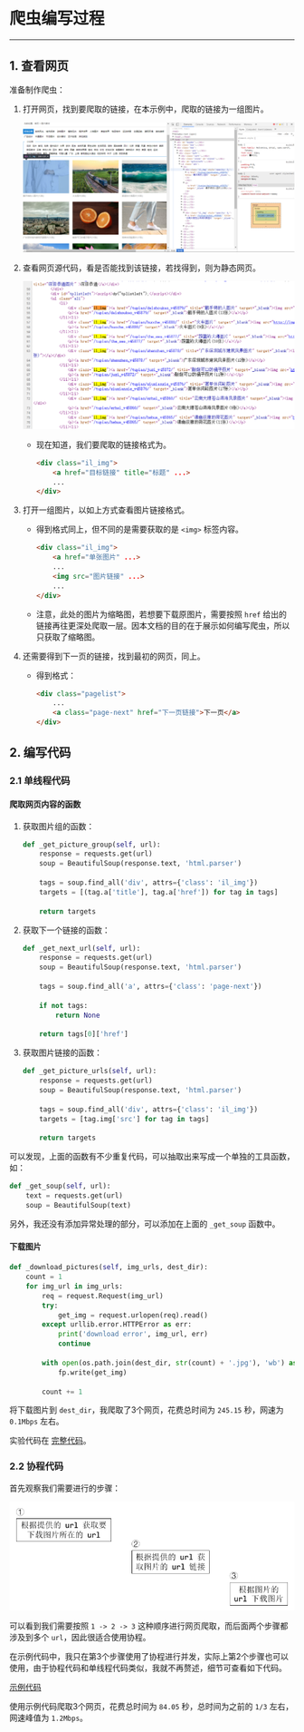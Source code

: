 # 爬虫编写过程

---

## 1. 查看网页

准备制作爬虫：

1. 打开网页，找到要爬取的链接，在本示例中，爬取的链接为一组图片。
    
    ![查看方式](./img/find_img_group_tag.png)

1. 查看网页源代码，看是否能找到该链接，若找得到，则为静态网页。
    
    ![检查网页](./img/check_img_group_tag.png)

    * 现在知道，我们要爬取的链接格式为。
      ```html
      <div class="il_img">
          <a href="目标链接" title="标题" ...>
          ...
      </div>
      ```

1. 打开一组图片，以如上方式查看图片链接格式。

    * 得到格式同上，但不同的是需要获取的是 `<img>` 标签内容。
      ```html
      <div class="il_img">
          <a href="单张图片" ...>
          ...
          <img src="图片链接" ...>
          ...
      </div>
      ```
    
    * 注意，此处的图片为缩略图，若想要下载原图片，需要按照 `href` 给出的链接再往更深处爬取一层。因本文档的目的在于展示如何编写爬虫，所以只获取了缩略图。

1. 还需要得到下一页的链接，找到最初的网页，同上。

    * 得到格式：
      ```html
      <div class="pagelist">
          ...
          <a class="page-next" href="下一页链接">下一页</a>
      </div>
      ```

## 2. 编写代码

### 2.1 单线程代码

#### 爬取网页内容的函数

1. 获取图片组的函数：

    ```python
    def _get_picture_group(self, url):
        response = requests.get(url)
        soup = BeautifulSoup(response.text, 'html.parser')

        tags = soup.find_all('div', attrs={'class': 'il_img'})
        targets = [(tag.a['title'], tag.a['href']) for tag in tags]
        
        return targets
    ```

1. 获取下一个链接的函数：

    ```python
    def _get_next_url(self, url):
        response = requests.get(url)
        soup = BeautifulSoup(response.text, 'html.parser')

        tags = soup.find_all('a', attrs={'class': 'page-next'})
        
        if not tags:
            return None
        
        return tags[0]['href']
    ```

1. 获取图片链接的函数：

    ```python
    def _get_picture_urls(self, url):
        response = requests.get(url)
        soup = BeautifulSoup(response.text, 'html.parser')

        tags = soup.find_all('div', attrs={'class': 'il_img'})
        targets = [tag.img['src'] for tag in tags]

        return targets
    ```

可以发现，上面的函数有不少重复代码，可以抽取出来写成一个单独的工具函数，如：

```python
def _get_soup(self, url):
    text = requests.get(url)
    soup = BeautifulSoup(text)
```

另外，我还没有添加异常处理的部分，可以添加在上面的 `_get_soup` 函数中。

#### 下载图片

```python
def _download_pictures(self, img_urls, dest_dir):
    count = 1
    for img_url in img_urls:
        req = request.Request(img_url)
        try:
            get_img = request.urlopen(req).read()
        except urllib.error.HTTPError as err:
            print('download error', img_url, err)
            continue
    
        with open(os.path.join(dest_dir, str(count) + '.jpg'), 'wb') as fp:
            fp.write(get_img)
        
        count += 1
```

将下载图片到 `dest_dir`，我爬取了3个网页，花费总时间为 `245.15` 秒，网速为 `0.1Mbps` 左右。

实验代码在 [完整代码](./codes/first_code.py)。

### 2.2 协程代码

首先观察我们需要进行的步骤：

![步骤](./img/steps.png)

可以看到我们需要按照 `1 -> 2 -> 3` 这种顺序进行网页爬取，而后面两个步骤都涉及到多个 `url`，因此很适合使用协程。

在示例代码中，我只在第3个步骤使用了协程进行并发，实际上第2个步骤也可以使用，由于协程代码和单线程代码类似，我就不再赘述，细节可查看如下代码。

[示例代码](./codes/second_code.py)

使用示例代码爬取3个网页，花费总时间为 `84.05` 秒，总时间为之前的 `1/3` 左右，网速峰值为 `1.2Mbps`。